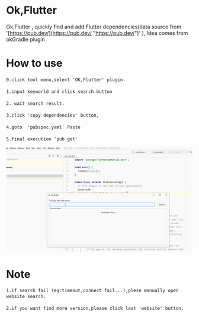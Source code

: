 # Ok,Flutter

Ok,Flutter , quickly find and add Flutter dependencies(data source from '[https://pub.dev/](https://pub.dev/ "https://pub.dev/")' ), Idea comes from okGradle plugin

# How to use
    
    0.click tool menu,select 'OK,Flutter' plugin.
    
	1.input keyworld and click search button
	
	2. wait search result.
	
	3.click 'copy dependencies' button, 

	4.goto  'pubspec.yaml' Paste 

	5.final execution 'pub get'



![](img/1.gif)


# Note


	1.if search fail (eg:timeout,connect fail...),plese manually open website search.

	2.if you want find more version,please click last 'website' button.